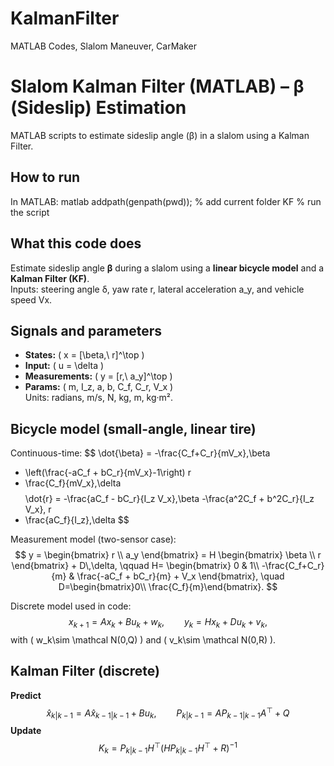 # KalmanFilter
MATLAB Codes, Slalom Maneuver, CarMaker 
# Slalom Kalman Filter (MATLAB) – β (Sideslip) Estimation

MATLAB scripts to estimate sideslip angle (β) in a slalom using a Kalman Filter.

## How to run
In MATLAB:
matlab
addpath(genpath(pwd));   % add current folder
KF                      % run the script
## What this code does
Estimate sideslip angle **β** during a slalom using a **linear bicycle model** and a **Kalman Filter (KF)**.  
Inputs: steering angle δ, yaw rate r, lateral acceleration a_y, and vehicle speed Vx.

## Signals and parameters
- **States:** \( x = [\beta,\ r]^\top \)  
- **Input:** \( u = \delta \)  
- **Measurements:** \( y = [r,\ a_y]^\top \)  
- **Params:** \( m, I_z, a, b, C_f, C_r, V_x \)  
Units: radians, m/s, N, kg, m, kg·m².

## Bicycle model (small-angle, linear tire)
Continuous-time:
$$
\dot{\beta} = -\frac{C_f+C_r}{mV_x}\,\beta
+ \left(\frac{-aC_f + bC_r}{mV_x}-1\right) r
+ \frac{C_f}{mV_x}\,\delta
$$
$$
\dot{r} =
-\frac{aC_f - bC_r}{I_z V_x}\,\beta
-\frac{a^2C_f + b^2C_r}{I_z V_x}\, r
+ \frac{aC_f}{I_z}\,\delta
$$

Measurement model (two-sensor case):
$$
y = \begin{bmatrix} r \\ a_y \end{bmatrix}
= H \begin{bmatrix} \beta \\ r \end{bmatrix} + D\,\delta,
\qquad
H=
\begin{bmatrix}
0 & 1\\
-\frac{C_f+C_r}{m} & \frac{-aC_f + bC_r}{m} + V_x
\end{bmatrix},
\quad
D=\begin{bmatrix}0\\ \frac{C_f}{m}\end{bmatrix}.
$$

Discrete model used in code:
$$
x_{k+1}=A x_k + B u_k + w_k, \qquad
y_k = H x_k + D u_k + v_k,
$$
with \( w_k\sim \mathcal N(0,Q) \) and \( v_k\sim \mathcal N(0,R) \).

## Kalman Filter (discrete)
**Predict**
$$
\hat x_{k|k-1}=A\hat x_{k-1|k-1}+B u_k,\qquad
P_{k|k-1}=A P_{k-1|k-1} A^\top + Q
$$
**Update**
$$
K_k=P_{k|k-1}H^\top(H P_{k|k-1}H^\top+R)^{-1}
$$
